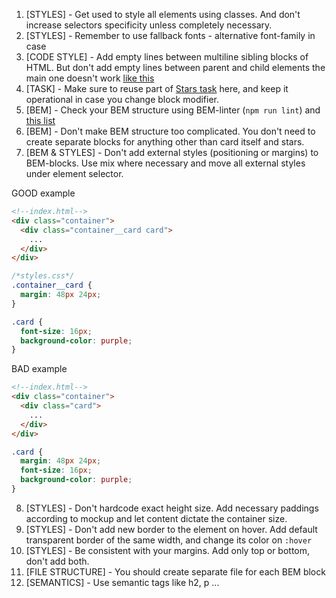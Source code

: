 1. [STYLES] - Get used to style all elements using classes. And don't increase
selectors specificity unless completely necessary.
2. [STYLES] - Remember to use fallback fonts - alternative font-family in case
3. [CODE STYLE] - Add empty lines between multiline sibling blocks of HTML.
But don't add empty lines between parent and child elements
the main one doesn't work [like this](https://www.w3schools.com/cssref/pr_font_font-family.asp)
4. [TASK] - Make sure to reuse part of [Stars task](https://github.com/mate-academy/layout_stars)
here, and keep it operational in case you change block modifier.
5. [BEM] - Check your BEM structure using BEM-linter (`npm run lint`) and
[this list](https://mate-academy.github.io/fe-program/css/typical-bem-mistakes)
6. [BEM] - Don't make BEM structure too complicated. You don't need to create
separate blocks for anything other than card itself and stars.
7. [BEM & STYLES] - Don't add external styles (positioning or margins) to
BEM-blocks. Use mix where necessary and move all external styles under element
selector.

GOOD example
```html
<!--index.html-->
<div class="container">
  <div class="container__card card">
    ...
  </div>
</div>
```
```css
/*styles.css*/
.container__card {
  margin: 48px 24px;
}

.card {
  font-size: 16px;
  background-color: purple;
}
```

BAD example
```html
<!--index.html-->
<div class="container">
  <div class="card">
    ...
  </div>
</div>
```
```css
.card {
  margin: 48px 24px;
  font-size: 16px;
  background-color: purple;
}
```

8. [STYLES] - Don't hardcode exact height size. Add necessary paddings according to mockup
and let content dictate the container size.
9. [STYLES] - Don't add new border to the element on hover. Add default
transparent border of the same width, and change its color on `:hover`
10. [STYLES] - Be consistent with your margins. Add only top or bottom, don't
add both.
11. [FILE STRUCTURE] - You should create separate file for each BEM block
12. [SEMANTICS] - Use semantic tags like h2, p ...
